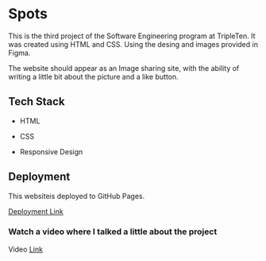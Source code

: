 # Spots

This is the third project of the Software Engineering program at TripleTen. It was created using HTML and CSS. Using the desing and images provided in Figma.

The website should appear as an Image sharing site, with the ability of writing a little bit about the picture and a like button.

## Tech Stack

- HTML

- CSS

- Responsive Design

## Deployment

This websiteis deployed to GitHub Pages.

[Deployment Link](https://sicafuve.github.io/se_project_spots/)

### Watch a video where I talked a little about the project

Video [Link](https://www.loom.com/share/1492ac3b0cf54a90b9eb09b803de9306?t=330&sid=f54003a1-6769-44f6-88ee-259d1cba69d4)
